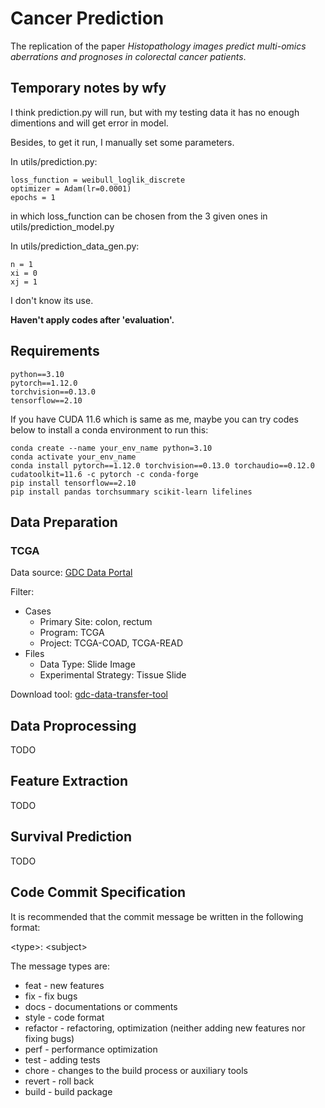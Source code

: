 # Cancer Prediction

The replication of the paper *Histopathology images predict multi-omics  aberrations and prognoses in colorectal  cancer patients*.

## Temporary notes by wfy

I think prediction.py will run, but with my testing data it has no enough dimentions and will get error in model.

Besides, to get it run, I manually set some parameters.

In utils/prediction.py:
```
loss_function = weibull_loglik_discrete
optimizer = Adam(lr=0.0001)
epochs = 1
```
in which loss_function can be chosen from the 3 given ones in utils/prediction_model.py

In utils/prediction_data_gen.py:
```
n = 1
xi = 0
xj = 1
```
I don't know its use.

**Haven't apply codes after 'evaluation'.**

## Requirements

```
python==3.10
pytorch==1.12.0 
torchvision==0.13.0
tensorflow==2.10
```

If you have CUDA 11.6 which is same as me, maybe you can try codes below to install a conda environment to run this:

```shell
conda create --name your_env_name python=3.10
conda activate your_env_name
conda install pytorch==1.12.0 torchvision==0.13.0 torchaudio==0.12.0 cudatoolkit=11.6 -c pytorch -c conda-forge
pip install tensorflow==2.10
pip install pandas torchsummary scikit-learn lifelines
```

## Data Preparation

### TCGA

Data source: [GDC Data Portal](https://portal.gdc.cancer.gov/)

Filter: 
- Cases
    - Primary Site: colon, rectum
    - Program: TCGA
    - Project: TCGA-COAD, TCGA-READ
- Files
    - Data Type: Slide Image
    - Experimental Strategy: Tissue Slide

Download tool: [gdc-data-transfer-tool](https://gdc.cancer.gov/access-data/gdc-data-transfer-tool)

## Data Proprocessing

TODO

## Feature Extraction

TODO

## Survival Prediction

TODO

## Code Commit Specification

It is recommended that the commit message be written in the following format:

\<type\>: \<subject\>

The message types are:
- feat - new features
- fix - fix bugs
- docs - documentations or comments
- style - code format
- refactor - refactoring, optimization (neither adding new features nor fixing bugs)
- perf - performance optimization
- test - adding tests
- chore - changes to the build process or auxiliary tools
- revert - roll back
- build - build package

